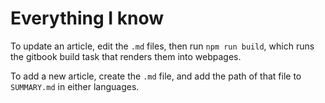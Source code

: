 # Everything I know

To update an article, edit the `.md` files, then run `npm run build`, which runs the gitbook build task that renders them into webpages.

To add a new article, create the `.md` file, and add the path of that file to `SUMMARY.md` in either languages.